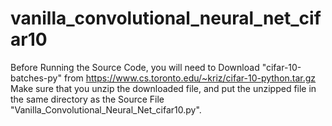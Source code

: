# vanilla_convolutional_neural_net_cifar10

Before Running the Source Code, you will need to Download "cifar-10-batches-py" from https://www.cs.toronto.edu/~kriz/cifar-10-python.tar.gz 
Make sure that you unzip the downloaded file, and put the unzipped file in the same directory as the Source File "Vanilla_Convolutional_Neural_Net_cifar10.py".
